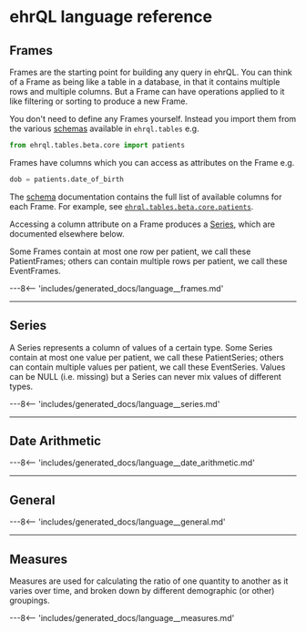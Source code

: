 # ehrQL language reference


## Frames

Frames are the starting point for building any query in ehrQL. You can
think of a Frame as being like a table in a database, in that it
contains multiple rows and multiple columns. But a Frame can have
operations applied to it like filtering or sorting to produce a new
Frame.

You don't need to define any Frames yourself. Instead you import them
from the various [schemas](../schemas/) available in `ehrql.tables` e.g.
```py
from ehrql.tables.beta.core import patients
```

Frames have columns which you can access as attributes on the Frame e.g.
```py
dob = patients.date_of_birth
```

The [schema](../schemas/) documentation contains the full list of
available columns for each Frame. For example, see
[`ehrql.tables.beta.core.patients`](../schemas/beta.core/#patients).

Accessing a column attribute on a Frame produces a [Series](#series),
which are documented elsewhere below.

Some Frames contain at most one row per patient, we call these
PatientFrames; others can contain multiple rows per patient, we call
these EventFrames.

---8<-- 'includes/generated_docs/language__frames.md'

---


## Series

A Series represents a column of values of a certain type. Some Series
contain at most one value per patient, we call these PatientSeries;
others can contain multiple values per patient, we call these
EventSeries. Values can be NULL (i.e. missing) but a Series can never
mix values of different types.

---8<-- 'includes/generated_docs/language__series.md'

---


## Date Arithmetic

---8<-- 'includes/generated_docs/language__date_arithmetic.md'

---


## General

---8<-- 'includes/generated_docs/language__general.md'

---


## Measures

Measures are used for calculating the ratio of one quantity to another
as it varies over time, and broken down by different demographic (or
other) groupings.

---8<-- 'includes/generated_docs/language__measures.md'
